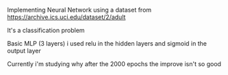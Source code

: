 Implementing Neural Network using a dataset from https://archive.ics.uci.edu/dataset/2/adult

It's a classification problem

Basic MLP (3 layers) i used relu in the hidden layers and sigmoid in the output layer

Currently i'm studying why after the 2000 epochs the improve isn't so good

